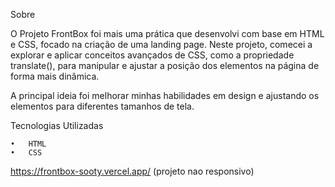 Sobre

O Projeto FrontBox foi mais uma prática que desenvolvi com base em HTML e CSS, focado na criação de uma landing page. Neste projeto, comecei a explorar e aplicar conceitos avançados de CSS, como a propriedade translate(), para manipular e ajustar a posição dos elementos na página de forma mais dinâmica.

A principal ideia foi melhorar minhas habilidades em design e ajustando os elementos para diferentes tamanhos de tela.

Tecnologias Utilizadas

	•	HTML
	•	CSS


https://frontbox-sooty.vercel.app/ (projeto nao responsivo)
